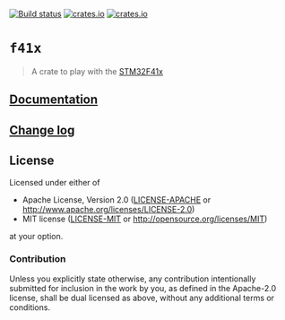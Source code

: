 [![Build status](https://travis-ci.org/japaric/f3.svg?branch=master)](https://travis-ci.org/jboone/f41x)
[![crates.io](https://img.shields.io/crates/d/f41x.svg)](https://crates.io/crates/f41x)
[![crates.io](https://img.shields.io/crates/v/f41x.svg)](https://crates.io/crates/f41x)

# `f41x`

> A crate to play with the [STM32F41x]

[STM32F41x]: http://www.st.com/content/st_com/en/products/microcontrollers/stm32-32-bit-arm-cortex-mcus/stm32f4-series/stm32f405-415/stm32f415rg.html

## [Documentation](https://docs.rs/f41x)

## [Change log](CHANGELOG.md)

## License

Licensed under either of

- Apache License, Version 2.0 ([LICENSE-APACHE](LICENSE-APACHE) or
  http://www.apache.org/licenses/LICENSE-2.0)
- MIT license ([LICENSE-MIT](LICENSE-MIT) or http://opensource.org/licenses/MIT)

at your option.

### Contribution

Unless you explicitly state otherwise, any contribution intentionally submitted for inclusion in the
work by you, as defined in the Apache-2.0 license, shall be dual licensed as above, without any
additional terms or conditions.
